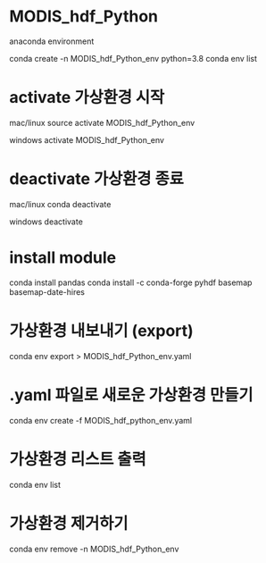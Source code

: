 
# MODIS_hdf_Python
anaconda environment

conda create -n MODIS_hdf_Python_env python=3.8
conda env list

# activate 가상환경 시작
mac/linux
source activate MODIS_hdf_Python_env

windows
activate MODIS_hdf_Python_env

# deactivate 가상환경 종료
mac/linux
conda deactivate

windows
deactivate

# install module
conda install pandas
conda install -c conda-forge pyhdf basemap basemap-date-hires


# 가상환경 내보내기 (export)
conda env export > MODIS_hdf_Python_env.yaml

# .yaml 파일로 새로운 가상환경 만들기
conda env create -f MODIS_hdf_python_env.yaml

# 가상환경 리스트 출력
conda env list

# 가상환경 제거하기
conda env remove -n MODIS_hdf_Python_env  
